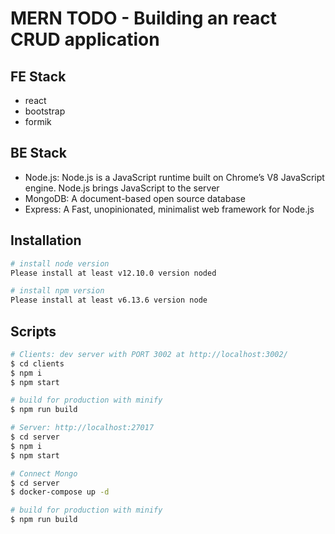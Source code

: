 # MERN TODO - Building an react CRUD application

## FE Stack

- react
- bootstrap
- formik

## BE Stack

- Node.js: Node.js is a JavaScript runtime built on Chrome’s V8 JavaScript engine. Node.js brings JavaScript to the server
- MongoDB: A document-based open source database
- Express: A Fast, unopinionated, minimalist web framework for Node.js

## Installation

```bash
# install node version
Please install at least v12.10.0 version noded

# install npm version
Please install at least v6.13.6 version node
```

## Scripts

```bash
# Clients: dev server with PORT 3002 at http://localhost:3002/
$ cd clients
$ npm i
$ npm start

# build for production with minify
$ npm run build
```


```bash
# Server: http://localhost:27017
$ cd server
$ npm i
$ npm start

# Connect Mongo
$ cd server
$ docker-compose up -d

# build for production with minify
$ npm run build
```